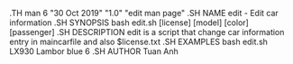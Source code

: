 .TH man 6 "30 Oct 2019" "1.0" "edit man page"
.SH NAME
edit \- Edit car information 
.SH SYNOPSIS
bash edit.sh [license] [model] [color] [passenger]
.SH DESCRIPTION 
edit is a script that change car information entry in maincarfile and also $license.txt
.SH EXAMPLES 
bash edit.sh LX930 Lambor blue 6
.SH AUTHOR
Tuan Anh
